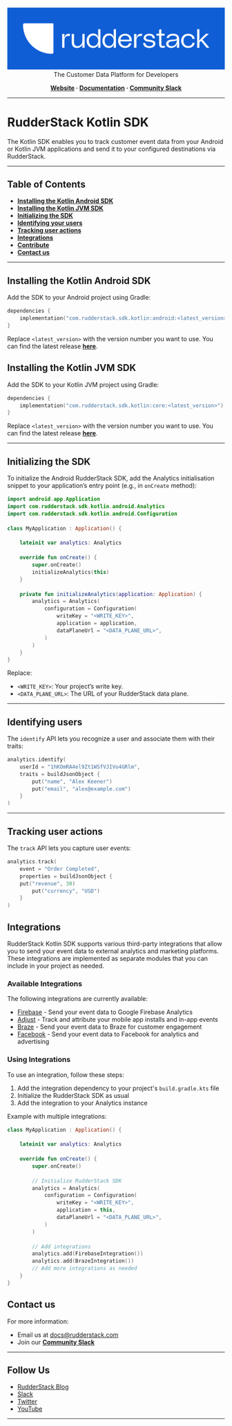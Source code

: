 <p align="center">
  <a href="https://rudderstack.com/">
    <img alt="RudderStack" width="512" src="https://raw.githubusercontent.com/rudderlabs/rudder-sdk-js/develop/assets/rs-logo-full-light.jpg">
  </a>
  <br />
  <caption>The Customer Data Platform for Developers</caption>
</p>
<p align="center">
  <b>
    <a href="https://rudderstack.com">Website</a>
    ·
    <a href="https://rudderstack.com/docs/stream-sources/rudderstack-sdk-integration-guides/rudderstack-javascript-sdk/">Documentation</a>
    ·
    <a href="https://rudderstack.com/join-rudderstack-slack-community">Community Slack</a>
  </b>
</p>

---

# RudderStack Kotlin SDK

The Kotlin SDK enables you to track customer event data from your Android or Kotlin JVM applications and send it to your configured destinations via RudderStack.

---

## Table of Contents

- [**Installing the Kotlin Android SDK**](#installing-the-kotlin-android-sdk)
- [**Installing the Kotlin JVM SDK**](#installing-the-kotlin-jvm-sdk)
- [**Initializing the SDK**](#initializing-the-sdk)
- [**Identifying your users**](#identifying-users)
- [**Tracking user actions**](#tracking-user-actions)
- [**Integrations**](#integrations)
- [**Contribute**](https://chatgpt.com/c/6761552e-6118-8001-bd2a-cee1d902a13c#contribute)
- [**Contact us**](https://chatgpt.com/c/6761552e-6118-8001-bd2a-cee1d902a13c#contact-us)

---

## Installing the Kotlin Android SDK

Add the SDK to your Android project using Gradle:

```kotlin
dependencies {
    implementation("com.rudderstack.sdk.kotlin:android:<latest_version>")
}

```

Replace `<latest_version>` with the version number you want to use. You can find the latest release [**here**](https://github.com/rudderlabs/rudder-sdk-kotlin/releases).

## Installing the Kotlin JVM SDK

Add the SDK to your Kotlin JVM project using Gradle:

```kotlin
dependencies {
    implementation("com.rudderstack.sdk.kotlin:core:<latest_version>")
}

```

Replace `<latest_version>` with the version number you want to use. You can find the latest release [**here**](https://github.com/rudderlabs/rudder-sdk-kotlin/releases).

---

## Initializing the SDK

To initialize the Android RudderStack SDK, add the Analytics initialisation snippet to your application’s entry point (e.g., in `onCreate` method):

```kotlin
import android.app.Application
import com.rudderstack.sdk.kotlin.android.Analytics
import com.rudderstack.sdk.kotlin.android.Configuration

class MyApplication : Application() {

    lateinit var analytics: Analytics

    override fun onCreate() {
        super.onCreate()
        initializeAnalytics(this)
    }

    private fun initializeAnalytics(application: Application) {
        analytics = Analytics(
            configuration = Configuration(
                writeKey = "<WRITE_KEY>",
                application = application,
                dataPlaneUrl = "<DATA_PLANE_URL>",
            )
        )
    }
}
```

Replace:

- `<WRITE_KEY>`: Your project’s write key.
- `<DATA_PLANE_URL>`: The URL of your RudderStack data plane.

---

## Identifying users

The `identify` API lets you recognize a user and associate them with their traits:

```kotlin
analytics.identify(
	userId = "1hKOmRA4el9Zt1WSfVJIVo4GRlm",
	traits = buildJsonObject {
		put("name", "Alex Keener")
		put("email", "alex@example.com")
	}
)
```

---

## Tracking user actions

The `track` API lets you capture user events:

```kotlin
analytics.track(
    event = "Order Completed",
    properties = buildJsonObject {
	put("revenue", 30)
        put("currency", "USD")
    }
)
```

## Integrations

RudderStack Kotlin SDK supports various third-party integrations that allow you to send your event data to external analytics and marketing platforms. These integrations are implemented as separate modules that you can include in your project as needed.

### Available Integrations

The following integrations are currently available:

- [Firebase](integrations/firebase/README.md) - Send your event data to Google Firebase Analytics
- [Adjust](integrations/adjust/README.md) - Track and attribute your mobile app installs and in-app events
- [Braze](integrations/braze/README.md) - Send your event data to Braze for customer engagement
- [Facebook](integrations/facebook/README.md) - Send your event data to Facebook for analytics and advertising

### Using Integrations

To use an integration, follow these steps:

1. Add the integration dependency to your project's `build.gradle.kts` file
2. Initialize the RudderStack SDK as usual
3. Add the integration to your Analytics instance

Example with multiple integrations:

```kotlin
class MyApplication : Application() {

    lateinit var analytics: Analytics

    override fun onCreate() {
        super.onCreate()

        // Initialize RudderStack SDK
        analytics = Analytics(
            configuration = Configuration(
                writeKey = "<WRITE_KEY>",
                application = this,
                dataPlaneUrl = "<DATA_PLANE_URL>",
            )
        )

        // Add integrations
        analytics.add(FirebaseIntegration())
        analytics.add(BrazeIntegration())
        // Add more integrations as needed
    }
}
```

## Contact us

For more information:

- Email us at [docs@rudderstack.com](mailto:docs@rudderstack.com)
- Join our [**Community Slack**](https://rudderstack.com/join-rudderstack-slack-community)

---

## Follow Us

- [RudderStack Blog](https://rudderstack.com/blog/)
- [Slack](https://rudderstack.com/join-rudderstack-slack-community)
- [Twitter](https://twitter.com/rudderstack)
- [YouTube](https://www.youtube.com/channel/UCgV-B77bV_-LOmKYHw8jvBw)

---

<!----variables---->

[rudderstack-blog]: https://rudderstack.com/blog/
[slack]: https://resources.rudderstack.com/join-rudderstack-slack
[twitter]: https://twitter.com/rudderstack
[linkedin]: https://www.linkedin.com/company/rudderlabs/
[devto]: https://dev.to/rudderstack
[medium]: https://rudderstack.medium.com/
[youtube]: https://www.youtube.com/channel/UCgV-B77bV_-LOmKYHw8jvBw
[hackernews]: https://news.ycombinator.com/item?id=21081756
[producthunt]: https://www.producthunt.com/posts/rudderstack
